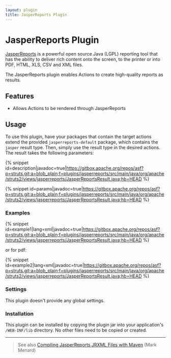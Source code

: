 ```yaml
---
layout: plugin
title: JasperReports Plugin
---
```


# JasperReports Plugin

[JasperReports](http://jasperforge.org/sf/projects/jasperreports) is a powerful open source Java (LGPL) reporting tool that has the ability to deliver rich content onto the screen, to the printer or into PDF, HTML, XLS, CSV and XML files.

The JasperReports plugin enables Actions to create high-quality reports as results.

## Features

+ Allows Actions to be rendered through JasperReports

## Usage

To use this plugin, have your packages that contain the target actions extend the provided `jasperreports-default` package, which contains the `jasper` result type.  Then, simply use the result type in the desired actions.  The result takes the following parameters:

{% snippet id=description|javadoc=true|https://gitbox.apache.org/repos/asf?p=struts.git;a=blob_plain;f=plugins/jasperreports/src/main/java/org/apache/struts2/views/jasperreports/JasperReportsResult.java;hb=HEAD  %}

{% snippet id=params|javadoc=true|https://gitbox.apache.org/repos/asf?p=struts.git;a=blob_plain;f=plugins/jasperreports/src/main/java/org/apache/struts2/views/jasperreports/JasperReportsResult.java;hb=HEAD  %}

### Examples

{% snippet id=example1|lang=xml|javadoc=true|https://gitbox.apache.org/repos/asf?p=struts.git;a=blob_plain;f=plugins/jasperreports/src/main/java/org/apache/struts2/views/jasperreports/JasperReportsResult.java;hb=HEAD  %}

or for pdf:

{% snippet id=example2|lang=xml|javadoc=true|https://gitbox.apache.org/repos/asf?p=struts.git;a=blob_plain;f=plugins/jasperreports/src/main/java/org/apache/struts2/views/jasperreports/JasperReportsResult.java;hb=HEAD  %}

### Settings

This plugin doesn't provide any global settings.

### Installation

This plugin can be installed by copying the plugin jar into your application's `/WEB-INF/lib` directory.  No other files need to be copied or created.

---

> See also [Compiling JasperReports JRXML Files with Maven](http://www.vitarara.org/cms/node/131http://www.vitarara.org/cms/node/131) (Mark Menard)
